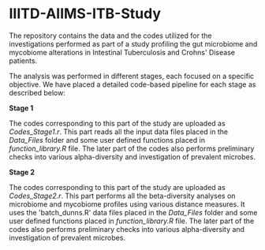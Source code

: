 # IIITD-AIIMS-ITB-Study
The repository contains the data and the codes utilized for the investigations performed as part of a study profiling the gut microbiome and mycobiome alterations in Intestinal Tuberculosis and Crohns' Disease patients.

The analysis was performed in different stages, each focused on a specific objective. We have placed a detailed code-based pipeline for each stage as described below:

**Stage 1**

The codes corresponding to this part of the study are uploaded as *Codes_Stage1.r*. This part reads all the input data files placed in the *Data_Files* folder and some user defined functions placed in *function_library.R* file. The later part of the codes also performs preliminary checks into various alpha-diversity and investigation of prevalent microbes.

**Stage 2**

The codes corresponding to this part of the study are uploaded as *Codes_Stage2.r*. This part performs all the beta-diversity analyses on microbiome and mycobiome profiles using various distance measures. It uses the 'batch_dunns.R' data files placed in the *Data_Files* folder and some user defined functions placed in *function_library.R* file. The later part of the codes also performs preliminary checks into various alpha-diversity and investigation of prevalent microbes.
